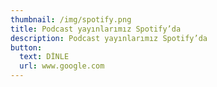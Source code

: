 ```yaml
---
thumbnail: /img/spotify.png
title: Podcast yayınlarımız Spotify’da
description: Podcast yayınlarımız Spotify’da
button:
  text: DİNLE
  url: www.google.com
---
```


